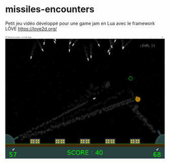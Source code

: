 # missiles-encounters
Petit jeu vidéo développé pour une game jam en Lua avec le framework LÖVE https://love2d.org/

![Missiles Encounters](screenshot.gif)